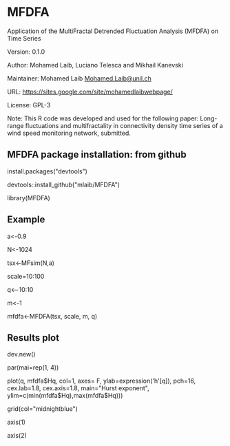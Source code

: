 # MFDFA
Application of the MultiFractal Detrended Fluctuation Analysis (MFDFA) on Time Series

Version: 0.1.0

Author: Mohamed Laib, Luciano Telesca and Mikhail Kanevski

Maintainer: Mohamed Laib <Mohamed.Laib@unil.ch>

URL: https://sites.google.com/site/mohamedlaibwebpage/

License: GPL-3

Note: This R code was developed and used for the following paper:
   Long-range fluctuations and multifractality in connectivity density
   time series of a wind speed monitoring network, submitted.

## MFDFA package installation: from github ####

install.packages("devtools")

devtools::install_github("mlaib/MFDFA")

library(MFDFA)

## Example #####

a<-0.9

N<-1024

tsx<-MFsim(N,a)

scale=10:100

q<--10:10

m<-1

mfdfa<-MFDFA(tsx, scale, m, q)


## Results plot ####

dev.new()

par(mai=rep(1, 4))

plot(q, mfdfa$Hq, col=1, axes= F, ylab=expression('h'[q]), pch=16, cex.lab=1.8,
     cex.axis=1.8, main="Hurst exponent",
     ylim=c(min(mfdfa$Hq),max(mfdfa$Hq)))
     
grid(col="midnightblue")

axis(1)

axis(2)

